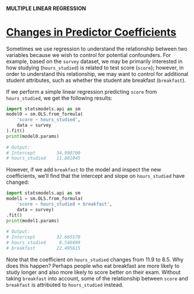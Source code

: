 #### MULTIPLE LINEAR REGRESSION

# [Changes in Predictor Coefficients](https://www.codecademy.com/courses/linear-regression-mssp/lessons/stats-multiple-linear-regression/exercises/changes-in-predictor-coefficients)

Sometimes we use regression to understand the relationship between two variables because we wish to control for potential confounders. 
For example, based on the `survey` dataset, we may be primarily interested in how studying (`hours_studied`) is related to test score (`score`); 
however, in order to understand this relationship, we may want to control for additional student attributes, such as whether the student ate breakfast (`breakfast`).

If we perform a simple linear regression predicting `score` from `hours_studied`, we get the following results:
```py
import statsmodels.api as sm
model0 = sm.OLS.from_formula(
    'score ~ hours_studied', 
    data = survey
).fit()
print(model0.params)
 
# Output:
# Intercept        34.990700
# hours_studied    11.881045
```
However, if we add `breakfast` to the model and inspect the new coefficients, we’ll find that the intercept and slope on `hours_studied` have changed:
```py
import statsmodels.api as sm
model1 = sm.OLS.from_formula(
    'score ~ hours_studied + breakfast', 
    data = survey)
.fit()
print(model1.params)
 
# Output:
# Intercept        32.665570
# hours_studied     8.540499
# breakfast        22.495615
```
Note that the coefficient on `hours_studied` changes from 11.9 to 8.5. 
Why does this happen? 
Perhaps people who eat breakfast are more likely to study longer and also more likely to score better on their exam. 
Without taking `breakfast` into account, some of the relationship between `score` and `breakfast` is attributed to `hours_studied` instead.
